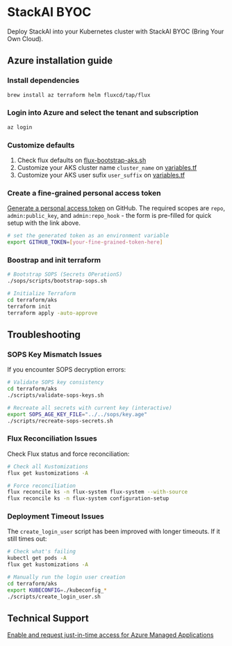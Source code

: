 # StackAI BYOC

Deploy StackAI into your Kubernetes cluster with StackAI BYOC (Bring Your Own Cloud).

## Azure installation guide

### Install dependencies

```sh
brew install az terraform helm fluxcd/tap/flux
```

### Login into Azure and select the tenant and subscription

```sh
az login
```

### Customize defaults

1.  Check flux defaults on [flux-bootstrap-aks.sh](terraform/aks/scripts/flux-bootstrap-aks.sh#L4)
2.  Customize your AKS cluster name `cluster_name` on [variables.tf](terraform/aks/variables.tf#L1)
3.  Customize your AKS user sufix `user_suffix` on [variables.tf](terraform/aks/variables.tf#L61)

### Create a fine-grained personal access token

[Generate a personal access token](https://github.com/settings/tokens/new?scopes=repo,admin:public_key,admin:repo_hook&description=StackAI+BYOC+Flux+GitOps+Token) on GitHub. The required scopes are `repo`, `admin:public_key`, and `admin:repo_hook` - the form is pre-filled for quick setup with the link above.

```sh
# set the generated token as an environment variable
export GITHUB_TOKEN=[your-fine-grained-token-here]
```

### Boostrap and init terraform

```sh
# Bootstrap SOPS (Secrets OPerationS)
./sops/scripts/bootstrap-sops.sh

# Initialize Terraform
cd terraform/aks
terraform init
terraform apply -auto-approve
```

## Troubleshooting

### SOPS Key Mismatch Issues

If you encounter SOPS decryption errors:

```sh
# Validate SOPS key consistency
cd terraform/aks
./scripts/validate-sops-keys.sh

# Recreate all secrets with current key (interactive)
export SOPS_AGE_KEY_FILE="../../sops/key.age"
./scripts/recreate-sops-secrets.sh
```

### Flux Reconciliation Issues

Check Flux status and force reconciliation:

```sh
# Check all Kustomizations
flux get kustomizations -A

# Force reconciliation
flux reconcile ks -n flux-system flux-system --with-source
flux reconcile ks -n flux-system configuration-setup
```

### Deployment Timeout Issues

The `create_login_user` script has been improved with longer timeouts. If it still times out:

```sh
# Check what's failing
kubectl get pods -A
flux get kustomizations -A

# Manually run the login user creation
cd terraform/aks
export KUBECONFIG=./kubeconfig_*
./scripts/create_login_user.sh
```

## Technical Support

[Enable and request just-in-time access for Azure Managed Applications](https://learn.microsoft.com/en-us/azure/azure-resource-manager/managed-applications/request-just-in-time-access)
